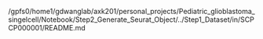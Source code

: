 /gpfs0/home1/gdwanglab/axk201/personal_projects/Pediatric_glioblastoma_singelcell/Notebook/Step2_Generate_Seurat_Object/../Step1_Dataset/in/SCPCP000001/README.md